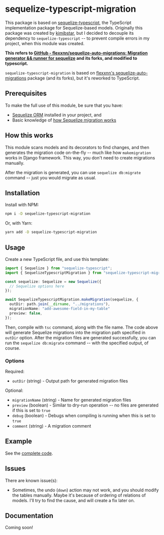 # sequelize-typescript-migration

This package is based on [sequelize-typescript](https://www.npmjs.com/package/sequelize-typescript), the TypeScript implementation package for Sequelize-based models. Originally this package was created by [kimjbstar](https://github.com/kimjbstar), but I decided to decouple its dependency to `sequelize-typescript` -- to prevent compile errors in my project, when this module was created.

**This refers to [GitHub - flexxnn/sequelize-auto-migrations: Migration generator && runner for sequelize](https://github.com/flexxnn/sequelize-auto-migrations) and its forks, and modified to typescript.**

`sequelize-typescript-migration` is based on [flexxnn's sequelize-auto-migrations](https://github.com/flexxnn/sequelize-auto-migrations) package (and its forks), but it's reworked to TypeScript.

## Prerequisites

To make the full use of this module, be sure that you have:
- [Sequelize ORM](https://www.npmjs.com/package/sequelize) installed in your project, and
- Basic knowledge of [how Sequelize migration works](https://sequelize.org/master/manual/migrations.html)

## How this works

This module scans models and its decorators to find changes, and then generates the migration code on-the-fly -- much like how `makemigration` works in Django framework. This way, you don't need to create migrations manually.

After the migration is generated, you can use `sequelize db:migrate` command -- just you would migrate as usual.

## Installation

Install with NPM:

```sh
npm i -D sequelize-typescript-migration
```

Or, with Yarn:

```sh
yarn add -D sequelize-typescript-migration
```

## Usage

Create a new TypeScript file, and use this template:

```ts
import { Sequelize } from "sequelize-typescript";
import { SequelizeTypescriptMigration } from "sequelize-typescript-migration";

const sequelize: Sequelize = new Sequelize({
  // Sequelize options here
});

await SequelizeTypescriptMigration.makeMigration(sequelize, {
  outDir: path.join(__dirname, "../migrations"),
  migrationName: "add-awesome-field-in-my-table"
  preview: false,
});
```

Then, compile with `tsc` command, along with the file name. The code above will generate Sequelize migrations into the migration path specified in `outDir` option. After the migration files are generated successfully, you can run the `sequelize db:migrate` command -- with the specified output, of course.

### Options

Required:
- `outDir` (string) - Output path for generated migration files

Optional:
- `migrationName` (string) - Name for generated migration files
- `preview` (boolean) - Similar to dry-run operation -- no files are generated if this is set to `true`
- `debug` (boolean) - Debugs when compiling is running when this is set to `true`
- `comment` (string) - A migration comment

## Example

See the [complete code](https://github.com/easterneas/sequelize-typescript-migration/tree/master/example).

## Issues

There are known issue(s):
- Sometimes, the undo (`down`) action may not work, and you should modify the tables manually. Maybe it's because of ordering of relations of models. I'll try to find the cause, and will create a fix later on.

## Documentation

Coming soon!
